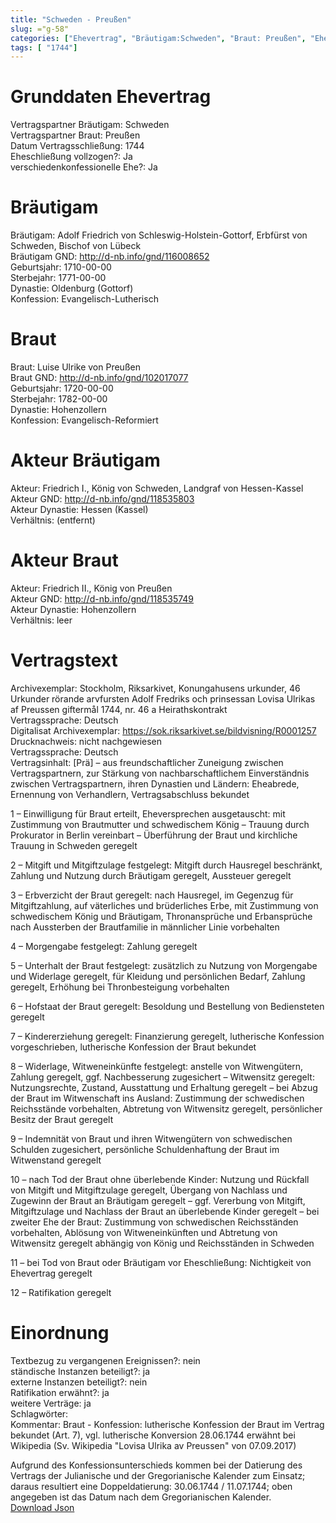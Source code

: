 ```yaml
---
title: "Schweden - Preußen"
slug: ="g-58"
categories: ["Ehevertrag", "Bräutigam:Schweden", "Braut: Preußen", "Eheschließung vollzogen?:Ja", "verschiedenkonfessionelle Ehe?:Ja", "Dynastie Bräutigam:Oldenburg (Gottorf)", "Akteur Bräutigam:Friedrich I., König von Schweden, Landgraf von Hessen-Kassel", "Akteur Braut:Friedrich II., König von Preußen", "Textbezug?:nein", "Ständisch?:ja", "Ratifikation?:ja", "Sonstiges?:ja", "Bräutigam:Schweden", "Braut: Preußen"]
tags: [ "1744"]
---
```

<!--more-->

# Grunddaten Ehevertrag

Vertragspartner Bräutigam: Schweden<br>
Vertragspartner Braut: Preußen<br>
Datum Vertragsschließung: 1744<br>
Eheschließung vollzogen?: Ja<br>
verschiedenkonfessionelle Ehe?: Ja<br>
# Bräutigam

Bräutigam: Adolf Friedrich von Schleswig-Holstein-Gottorf, Erbfürst von Schweden, Bischof von Lübeck<br>
Bräutigam GND: http://d-nb.info/gnd/116008652<br>
Geburtsjahr: 1710-00-00<br>
Sterbejahr: 1771-00-00<br>
Dynastie: Oldenburg (Gottorf)<br>
Konfession: Evangelisch-Lutherisch<br>
# Braut

Braut: Luise Ulrike von Preußen<br>
Braut GND: http://d-nb.info/gnd/102017077<br>
Geburtsjahr: 1720-00-00<br>
Sterbejahr: 1782-00-00<br>
Dynastie: Hohenzollern<br>
Konfession: Evangelisch-Reformiert<br>
# Akteur Bräutigam

Akteur: Friedrich I., König von Schweden, Landgraf von Hessen-Kassel<br>
Akteur GND: http://d-nb.info/gnd/118535803<br>
Akteur Dynastie: Hessen (Kassel)<br>
Verhältnis: (entfernt)<br>
# Akteur Braut

Akteur: Friedrich II., König von Preußen<br>
Akteur GND: http://d-nb.info/gnd/118535749<br>
Akteur Dynastie: Hohenzollern<br>
Verhältnis: leer<br>
# Vertragstext

Archivexemplar: Stockholm, Riksarkivet, Konungahusens urkunder, 46 Urkunder rörande arvfursten Adolf Fredriks och prinsessan Lovisa Ulrikas af Preussen giftermål 1744, nr. 46 a Heirathskontrakt<br>
Vertragssprache: Deutsch<br>
Digitalisat Archivexemplar: https://sok.riksarkivet.se/bildvisning/R0001257<br>
Drucknachweis: nicht nachgewiesen<br>
Vertragssprache: Deutsch<br>
Vertragsinhalt: [Prä] – aus freundschaftlicher Zuneigung zwischen Vertragspartnern, zur Stärkung von nachbarschaftlichem Einverständnis zwischen Vertragspartnern, ihren Dynastien und Ländern: Eheabrede, Ernennung von Verhandlern, Vertragsabschluss bekundet

1 – Einwilligung für Braut erteilt, Eheversprechen ausgetauscht: mit Zustimmung von Brautmutter und schwedischem König – Trauung durch Prokurator in Berlin vereinbart – Überführung der Braut und kirchliche Trauung in Schweden geregelt

2 – Mitgift und Mitgiftzulage festgelegt: Mitgift durch Hausregel beschränkt, Zahlung und Nutzung durch Bräutigam geregelt, Aussteuer geregelt

3 – Erbverzicht der Braut geregelt: nach Hausregel, im Gegenzug für Mitgiftzahlung, auf väterliches und brüderliches Erbe, mit Zustimmung von schwedischem König und Bräutigam, Thronansprüche und Erbansprüche nach Aussterben der Brautfamilie in männlicher Linie vorbehalten

4 – Morgengabe festgelegt: Zahlung geregelt

5 – Unterhalt der Braut festgelegt: zusätzlich zu Nutzung von Morgengabe und Widerlage geregelt, für Kleidung und persönlichen Bedarf, Zahlung geregelt, Erhöhung bei Thronbesteigung vorbehalten

6 – Hofstaat der Braut geregelt: Besoldung und Bestellung von Bediensteten geregelt

7 – Kindererziehung geregelt: Finanzierung geregelt, lutherische Konfession vorgeschrieben, lutherische Konfession der Braut bekundet

8 – Widerlage, Witweneinkünfte festgelegt: anstelle von Witwengütern, Zahlung geregelt, ggf. Nachbesserung zugesichert – Witwensitz geregelt: Nutzungsrechte, Zustand, Ausstattung und Erhaltung geregelt – bei Abzug der Braut im Witwenschaft ins Ausland: Zustimmung der schwedischen Reichsstände vorbehalten, Abtretung von Witwensitz geregelt, persönlicher Besitz der Braut geregelt

9 – Indemnität von Braut und ihren Witwengütern von schwedischen Schulden zugesichert, persönliche Schuldenhaftung der Braut im Witwenstand geregelt

10 – nach Tod der Braut ohne überlebende Kinder: Nutzung und Rückfall von Mitgift und Mitgiftzulage geregelt, Übergang von Nachlass und Zugewinn der Braut an Bräutigam geregelt – ggf. Vererbung von Mitgift, Mitgiftzulage und Nachlass der Braut an überlebende Kinder geregelt – bei zweiter Ehe der Braut: Zustimmung von schwedischen Reichsständen vorbehalten, Ablösung von Witweneinkünften und Abtretung von Witwensitz geregelt abhängig von König und Reichsständen in Schweden

11 – bei Tod von Braut oder Bräutigam vor Eheschließung: Nichtigkeit von Ehevertrag geregelt

12 – Ratifikation geregelt
<br>
# Einordnung

Textbezug zu vergangenen Ereignissen?: nein<br>
ständische Instanzen beteiligt?: ja<br>
externe Instanzen beteiligt?: nein<br>
Ratifikation erwähnt?: ja<br>
weitere Verträge: ja<br>
Schlagwörter: <br>
Kommentar: Braut - Konfession: lutherische Konfession der Braut im Vertrag bekundet (Art. 7), vgl. lutherische Konversion 28.06.1744 erwähnt bei Wikipedia (Sv. Wikipedia "Lovisa Ulrika av Preussen" von 07.09.2017)

Aufgrund des Konfessionsunterschieds kommen bei der Datierung des Vertrags der Julianische und der Gregorianische Kalender zum Einsatz; daraus resultiert eine Doppeldatierung: 30.06.1744 / 11.07.1744; oben angegeben ist das Datum nach dem Gregorianischen Kalender. <br>
[Download Json](/vertraege/vertrag-58.json)